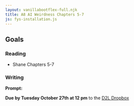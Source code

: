 ```yaml
---
layout: vanillabootflex-full.njk
title: A8 AI Weirdness Chapters 5-7
js: fys-installation.js
---
```


## Goals



### Reading

- Shane Chapters 5-7

### Writing

**Prompt:**  

**Due by Tuesday October 27th at 12 pm** to the [D2L Dropbox](#)



